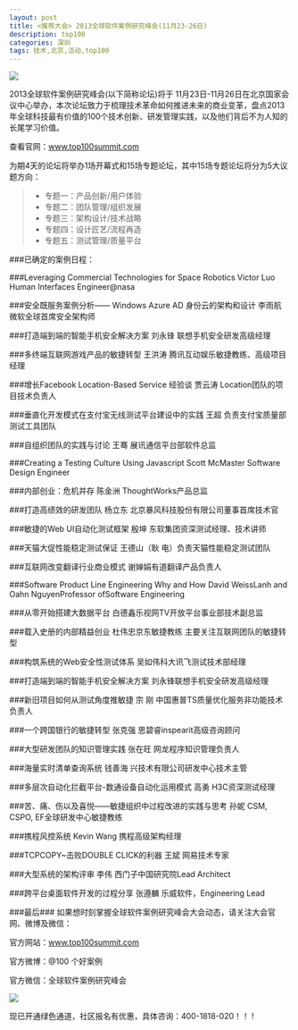 ```yaml
---                                                                                                                                                            
layout: post
title: <推荐大会> 2013全球软件案例研究峰会(11月23-26日)
description: top100
categories: 深圳
tags: 技术,北京,活动,top100
---
```


![](http://pic.yupoo.com/techparty/DgXkYcLJ/medish.jpg)

2013全球软件案例研究峰会(以下简称论坛)将于 11月23日-11月26日在北京国家会议中心举办，本次论坛致力于梳理技术革命如何推进未来的商业变革，盘点2013年全球科技最有价值的100个技术创新、研发管理实践，以及他们背后不为人知的长尾学习价值。

查看官网：www.top100summit.com

为期4天的论坛将举办1场开幕式和15场专题论坛，其中15场专题论坛将分为5大议题方向：
> - 专题一：产品创新/用户体验
> - 专题二：团队管理/组织发展     
> - 专题三：架构设计/技术战略     
> - 专题四：设计匠艺/流程再造     
> - 专题五：测试管理/质量平台

###已确定的案例日程：

###Leveraging Commercial Technologies for Space Robotics 
Victor Luo Human Interfaces Engineer@nasa


###安全既服务案例分析—— Windows Azure AD 身份云的架构和设计
李雨航 微软全球首席安全架构师


###打造端到端的智能手机安全解决方案
刘永锋 联想手机安全研发高级经理


###多终端互联网游戏产品的敏捷转型
王洪涛 腾讯互动娱乐敏捷教练、高级项目经理


###增长Facebook Location-Based Service 经验谈
贾云涛 Location团队的项目技术负责人


###垂直化开发模式在支付宝无线测试平台建设中的实践
王超 负责支付宝质量部测试工具团队


###自组织团队的实践与讨论
王骞 展讯通信平台部软件总监


###Creating a Testing Culture Using Javascript
Scott McMaster Software Design Engineer


###内部创业：危机并存
陈金洲 ThoughtWorks产品总监


###打造高绩效的研发团队
杨立东 北京暴风科技股份有限公司董事首席技术官


###敏捷的Web UI自动化测试框架
殷坤 东软集团资深测试经理、技术讲师


###天猫大促性能稳定测试保证
王德山（耿 电）负责天猫性能稳定测试团队


###互联网改变翻译行业商业模式
谢婵娟有道翻译产品负责人


###Software Product Line Engineering Why and How
David WeissLanh and Oahn NguyenProfessor ofSoftware Engineering


###从零开始搭建大数据平台
白德鑫乐视网TV开放平台事业部技术副总监


###载入史册的内部精益创业
杜伟忠京东敏捷教练 主要关注互联网团队的敏捷转型


###构筑系统的Web安全性测试体系
吴如伟科大讯飞测试技术部经理


###打造端到端的智能手机安全解决方案
刘永锋联想手机安全研发高级经理


###新旧项目如何从测试角度推敏捷
宗 刚 中国惠普TS质量优化服务非功能技术负责人


###一个跨国银行的敏捷转型
张克强 思碧睿inspearit高级咨询顾问


###大型研发团队的知识管理实践
张在旺 网龙程序知识管理负责人


###海量实时清单查询系统
钱善海 兴技术有限公司研发中心技术主管


###多层次自动化拦截平台-数通设备自动化运用模式
高勇 H3C资深测试经理


###苦、痛、伤以及喜悦——敏捷组织中过程改进的实践与思考
孙妮 CSM, CSPO, EF全球研发中心敏捷教练


###携程风控系统
Kevin Wang 携程高级架构经理


###TCPCOPY~击败DOUBLE CLICK的利器
王斌 网易技术专家


###大型系统的架构评审
李伟 西门子中国研究院Lead Architect


###跨平台桌面软件开发的过程分享
张遵麟 乐威软件，Engineering Lead


###最后###
如果想时刻掌握全球软件案例研究峰会大会动态，请关注大会官网、微博及微信：

官方网站：www.top100summit.com

官方微博：@100 个好案例

官方微信：全球软件案例研究峰会

![](http://static.oschina.net/uploads/space/2013/1008/131040_MrAh_870898.jpg)

现已开通绿色通道，社区报名有优惠，具体咨询：400-1818-020！！ !

